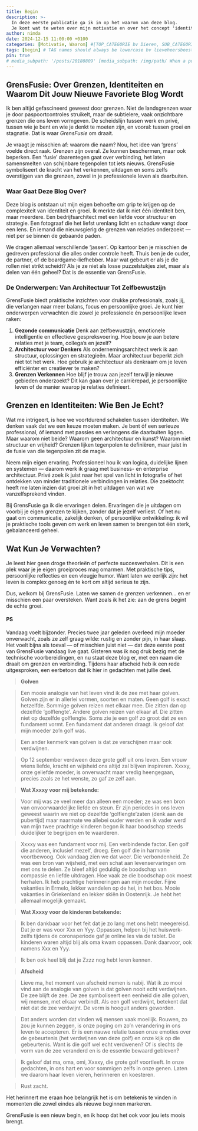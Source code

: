 ```yaml
---
title: Begin
description: >-
  In deze eerste publicatie ga ik in op het waarom van deze blog.
  Je komt wat te weten over mijn motivatie en over het concept 'identiteiten'.
author: nimda
date: 2024-12-15 11:00:00 +0100
categories: [Motivatie, Waarom] #[TOP_CATEGORIE bv Dieren, SUB_CATEGORIE bv Insecten]
tags: [begin] # TAG names should always be lowercase bv lieveheersbeestje
pin: true
# media_subpath: '/posts/20180809' [media_subpath: /img/path/ When a post contains many images, it will be a time-consuming task to repeatedly define the path of the media resources. To solve this, we can define this path in the YAML block of the post. And then, the image source of Markdown can write the file name directly:![The flower](flower.png). The output will be:<img src="/img/path/flower.png" alt="The flower" />
--- 
```



## GrensFusie: Over Grenzen, Identiteiten en Waarom Dit Jouw Nieuwe Favoriete Blog Wordt

Ik ben altijd gefascineerd geweest door grenzen. Niet de landsgrenzen waar je door paspoortcontroles struikelt, maar de subtielere, vaak onzichtbare grenzen die ons leven vormgeven. De scheidslijn tussen werk en privé, tussen wie je bent en wie je denkt te moeten zijn, en vooral: tussen groei en stagnatie. Dat is waar *GrensFusie* om draait.

Je vraagt je misschien af: waarom die naam? Nou, het idee van ‘grens’ voelde direct raak. Grenzen zijn overal. Ze kunnen beschermen, maar ook beperken. Een ‘fusie’ daarentegen gaat over verbinding, het laten samensmelten van schijnbare tegenpolen tot iets nieuws. GrensFusie symboliseert de kracht van het verkennen, uitdagen en soms zelfs overstijgen van die grenzen, zowel in je professionele leven als daarbuiten.

### Waar Gaat Deze Blog Over?

Deze blog is ontstaan uit mijn eigen behoefte om grip te krijgen op de complexiteit van identiteit en groei. Ik merkte dat ik niet één identiteit ben, maar meerdere. Een bedrijfsarchitect met een liefde voor structuur en strategie. Een fotograaf die het liefst urenlang licht en schaduw vangt door een lens. En iemand die nieuwsgierig de grenzen van relaties onderzoekt — niet per se binnen de gebaande paden.

We dragen allemaal verschillende ‘jassen’. Op kantoor ben je misschien de gedreven professional die alles onder controle heeft. Thuis ben je de ouder, de partner, of de boardgame-liefhebber. Maar wat gebeurt er als je die rollen niet strikt scheidt? Als je ze niet als losse puzzelstukjes ziet, maar als delen van één geheel? Dat is de essentie van GrensFusie.

### De Onderwerpen: Van Architectuur Tot Zelfbewustzijn

GrensFusie biedt praktische inzichten voor drukke professionals, zoals jij, die verlangen naar meer balans, focus en persoonlijke groei. Je kunt hier onderwerpen verwachten die zowel je professionele én persoonlijke leven raken:

1. **Gezonde communicatie**
    Denk aan zelfbewustzijn, emotionele intelligentie en effectieve gespreksvoering. Hoe bouw je aan betere relaties met je team, collega’s en jezelf?
2. **Architectuur voor Denkers**
    Als ondernemingsarchitect werk ik aan structuur, oplossingen en strategieën. Maar architectuur beperkt zich niet tot het werk. Hoe gebruik je architectuur als denkraam om je leven efficiënter en creatiever te maken?
3. **Grenzen Verkennen**
    Hoe blijf je trouw aan jezelf terwijl je nieuwe gebieden onderzoekt? Dit kan gaan over je carrièrepad, je persoonlijke leven of de manier waarop je relaties definieert.

## Grenzen en Identiteiten: Wie Ben Je Echt?

Wat me intrigeert, is hoe we voortdurend schakelen tussen identiteiten. We denken vaak dat we een keuze moeten maken. Je bent óf een serieuze professional, óf iemand met passies en verlangens die daarbuiten liggen. Maar waarom niet beide? Waarom geen architectuur en kunst? Waarom niet structuur en vrijheid? Grenzen lijken tegenpolen te definiëren, maar juist in de fusie van die tegenpolen zit de magie.

Neem mijn eigen ervaring. Professioneel hou ik van logica, duidelijke lijnen en systemen — daarom werk ik graag met business- en enterprise architectuur. Privé zoek ik juist naar het spel van licht in fotografie of het ontdekken van minder traditionele verbindingen in relaties. Die zoektocht heeft me laten inzien dat groei zit in het uitdagen van wat we vanzelfsprekend vinden.

Bij GrensFusie ga ik die ervaringen delen. Ervaringen die je uitdagen om voorbij je eigen grenzen te kijken, zonder dat je jezelf verliest. Of het nu gaat om communicatie, zakelijk denken, of persoonlijke ontwikkeling: ik wil je praktische tools geven om werk en leven samen te brengen tot één sterk, gebalanceerd geheel.

## Wat Kun Je Verwachten?
Je leest hier geen droge theorieën of perfecte succesverhalen. Dit is een plek waar je je eigen groeiproces mag omarmen. Met praktische tips, persoonlijke reflecties en een vleugje humor. Want laten we eerlijk zijn: het leven is complex genoeg én te kort om altijd serieus te zijn.

Dus, welkom bij GrensFusie. Laten we samen de grenzen verkennen... en er misschien een paar oversteken. Want zoals ik het zie: aan de grens begint de echte groei.

#### PS
Vandaag voelt bijzonder. Precies twee jaar geleden overleed mijn moeder onverwacht, zoals ze zelf graag wilde: rustig en zonder pijn, in haar slaap. Het voelt bijna als toeval — of misschien juist niet — dat deze eerste post van GrensFusie vandaag live gaat. Gisteren was ik nog druk bezig met de technische voorbereidingen, en nu staat deze blog er, met een naam die draait om grenzen en verbinding. Tijdens haar afscheid heb ik een rede uitgesproken, een eerbetoon dat ik hier in gedachten met jullie deel. 


>**Golven**

>Een mooie analogie van het leven vind ik de zee met haar golven. Golven zijn er in allerlei vormen, soorten en maten. Geen golf is exact hetzelfde. Sommige golven reizen met elkaar mee. Die zitten dan op dezelfde ‘golflengte’. Andere golven reizen van elkaar af. Die zitten niet op dezelfde golflengte. Soms zie je een golf zo groot dat ze een fundament vormt. Een fundament dat anderen draagt. Ik geloof dat mijn moeder zo’n golf was.

>Een ander kenmerk van golven is dat ze verschijnen maar ook verdwijnen.

>Op 12 september verdween deze grote golf uit ons leven.  Een vrouw wiens liefde, kracht en wijsheid ons altijd zal blijven inspireren. Xxxxy, onze geliefde moeder, is onverwacht maar vredig heengegaan, precies zoals ze het wenste, zo gaf ze zelf aan.

>**Wat Xxxxy voor mij betekende:**

>Voor mij was ze veel meer dan alleen een moeder; ze was een bron van onvoorwaardelijke liefde en steun. Er zijn periodes in ons leven geweest waarin we niet op dezelfde ‘golflengte’zaten (denk aan de pubertijd) maar naarmate we allebei ouder werden en ik vader werd van mijn twee prachtige kinderen begon ik haar boodschap steeds duidelijker te begrijpen en te waarderen.

>Xxxxy was een fundament voor mij. Een verbindende factor. Een golf die anderen, inclusief mezelf, droeg. Een golf die in harmonie voortbewoog. Ook vandaag zien we dat weer. Die verbondenheid. Ze was een bron van wijsheid, met een schat aan levenservaringen om met ons te delen. Ze bleef altijd geduldig de boodschap van compassie en liefde uitdragen. Hoe vaak ze die boodschap ook moest herhalen. 
>Ik heb prachtige herinneringen aan mijn moeder. Fijne vakanties in Ermelo, lekker wandelen op de hei, in het bos. Mooie vakanties in Griekenland en lekker skiën in Oostenrijk. Je hebt het allemaal mogelijk gemaakt.

>**Wat Xxxxy voor de kinderen betekende:**

>Ik ben dankbaar voor het feit dat je zo lang met ons hebt meegereisd. Dat je er was voor Xxx en Yyy. Oppassen, helpen bij het huiswerk- zelfs tijdens de coronaperiode gaf je online les via de tablet. De kinderen waren altijd blij als oma kwam oppassen. Dank daarvoor, ook namens Xxx en Yyy.

>Ik ben ook heel blij dat je Zzzz nog hebt leren kennen.

>**Afscheid**

>Lieve ma, het moment van afscheid nemen is nabij. Wat ik zo mooi vind aan de analogie van golven is dat golven nooit echt verdwijnen. De zee blijft de zee. De zee symboliseert een eenheid die alle golven, wij mensen, met elkaar verbindt. Als een golf verdwijnt, betekent dat niet dat de zee verdwijnt. De vorm is hooguit anders geworden.

>Dat anders worden dat vinden wij mensen vaak moeilijk. Rouwen, zo zou je kunnen zeggen, is onze poging om zo’n verandering in ons leven te accepteren. Er is een nauwe relatie tussen onze emoties over de gebeurtenis (het verdwijnen van deze golf) en onze kijk op die gebeurtenis. Want is die golf wel echt verdwenen? Of is slechts de vorm van de zee veranderd en is de essentie bewaard gebleven?

>Ik geloof dat ma, oma, omi, Xxxxy, die grote golf voortleeft. In onze gedachten, in ons hart en voor sommigen zelfs in onze genen.
>Laten we daarom haar leven vieren, herinneren en koesteren.

>Rust zacht.


Het herinnert me eraan hoe belangrijk het is om betekenis te vinden in momenten die zowel eindes als nieuwe beginnen markeren.

GrensFusie is een nieuw begin, en ik hoop dat het ook voor jou iets moois brengt.

